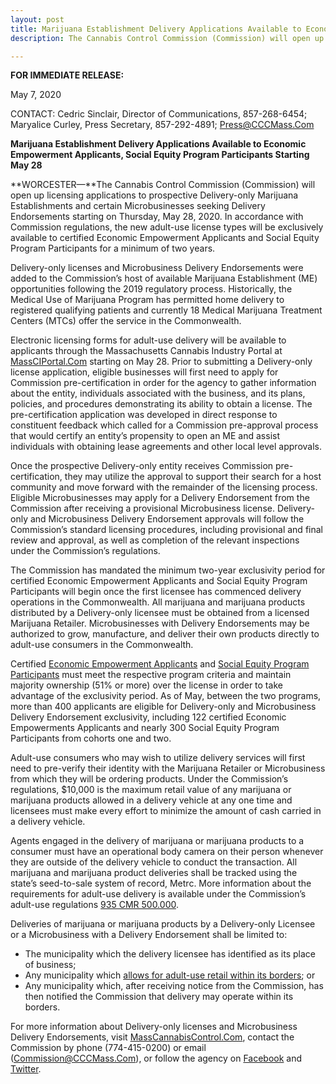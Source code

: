 ```yaml
---
layout: post
title: Marijuana Establishment Delivery Applications Available to Economic Empowerment Applicants, Social Equity Program Participants Starting May 28
description: The Cannabis Control Commission (Commission) will open up licensing applications to prospective Delivery-only Marijuana Establishments and certain Microbusinesses seeking Delivery Endorsements starting on Thursday, May 28, 2020.

---
```


__FOR IMMEDIATE RELEASE:__

May 7, 2020

CONTACT: Cedric Sinclair, Director of Communications, 857-268-6454; Maryalice Curley, Press Secretary, 857-292-4891; Press@CCCMass.Com

**Marijuana Establishment Delivery Applications Available to Economic Empowerment Applicants, Social Equity Program Participants Starting May 28**

**WORCESTER—**The Cannabis Control Commission (Commission) will open up licensing applications to prospective Delivery-only Marijuana Establishments and certain Microbusinesses seeking Delivery Endorsements starting on Thursday, May 28, 2020. In accordance with Commission regulations, the new adult-use license types will be exclusively available to certified Economic Empowerment Applicants and Social Equity Program Participants for a minimum of two years.

Delivery-only licenses and Microbusiness Delivery Endorsements were added to the Commission’s host of available Marijuana Establishment (ME) opportunities following the 2019 regulatory process. Historically, the Medical Use of Marijuana Program has permitted home delivery to registered qualifying patients and currently 18 Medical Marijuana Treatment Centers (MTCs) offer the service in the Commonwealth.

Electronic licensing forms for adult-use delivery will be available to applicants through the Massachusetts Cannabis Industry Portal at [MassCIPortal.Com](https://www.massciportal.com/login-register) starting on May 28. Prior to submitting a Delivery-only license application, eligible businesses will first need to apply for Commission pre-certification in order for the agency to gather information about the entity, individuals associated with the business, and its plans, policies, and procedures demonstrating its ability to obtain a license. The pre-certification application was developed in direct response to constituent feedback which called for a Commission pre-approval process that would certify an entity’s propensity to open an ME and assist individuals with obtaining lease agreements and other local level approvals.

Once the prospective Delivery-only entity receives Commission pre-certification, they may utilize the approval to support their search for a host community and move forward with the remainder of the licensing process. Eligible Microbusinesses may apply for a Delivery Endorsement from the Commission after receiving a provisional Microbusiness license. Delivery-only and Microbusiness Delivery Endorsement approvals will follow the Commission’s standard licensing procedures, including provisional and final review and approval, as well as completion of the relevant inspections under the Commission’s regulations.

The Commission has mandated the minimum two-year exclusivity period for certified Economic Empowerment Applicants and Social Equity Program Participants will begin once the first licensee has commenced delivery operations in the Commonwealth. All marijuana and marijuana products distributed by a Delivery-only licensee must be obtained from a licensed Marijuana Retailer. Microbusinesses with Delivery Endorsements may be authorized to grow, manufacture, and deliver their own products directly to adult-use consumers in the Commonwealth.

Certified [Economic Empowerment Applicants](https://mass-cannabis-control.com/equityprograms/) and [Social Equity Program Participants](https://mass-cannabis-control.com/wp-content/uploads/2020/02/Eligibility_Requirements_2.24.20.pdf) must meet the respective program criteria and maintain majority ownership (51% or more) over the license in order to take advantage of the exclusivity period. As of May, between the two programs, more than 400 applicants are eligible for Delivery-only and Microbusiness Delivery Endorsement exclusivity, including 122 certified Economic Empowerments Applicants and nearly 300 Social Equity Program Participants from cohorts one and two.

Adult-use consumers who may wish to utilize delivery services will first need to pre-verify their identity with the Marijuana Retailer or Microbusiness from which they will be ordering products. Under the Commission’s regulations, $10,000 is the maximum retail value of any marijuana or marijuana products allowed in a delivery vehicle at any one time and licensees must make every effort to minimize the amount of cash carried in a delivery vehicle.

Agents engaged in the delivery of marijuana or marijuana products to a consumer must have an operational body camera on their person whenever they are outside of the delivery vehicle to conduct the transaction. All marijuana and marijuana product deliveries shall be tracked using the state’s seed-to-sale system of record, Metrc. More information about the requirements for adult-use delivery is available under the Commission’s adult-use regulations [935 CMR 500.000](https://mass-cannabis-control.com/the-laws/).

Deliveries of marijuana or marijuana products by a Delivery-only Licensee or a Microbusiness with a Delivery Endorsement shall be limited to:

* The municipality which the delivery licensee has identified as its place of business;
* Any municipality which [allows for adult-use retail within its borders](https://mass-cannabis-control.com/municipaltracker/); or
* Any municipality which, after receiving notice from the Commission, has then notified the Commission that delivery may operate within its borders.

For more information about Delivery-only licenses and Microbusiness Delivery Endorsements, visit [MassCannabisControl.Com](https://mass-cannabis-control.com/), contact the Commission by phone (774-415-0200) or email (<a href="mailto: commission@cccmass.com">Commission@CCCMass.Com</a>), or follow the agency on [Facebook](https://www.facebook.com/MassCCC/) and [Twitter](https://twitter.com/MA_Cannabis).